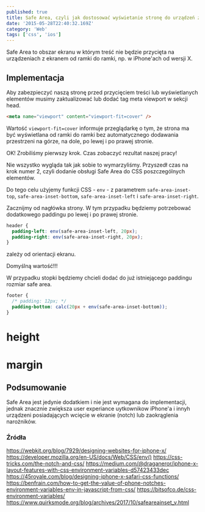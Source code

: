 ```yaml
---
published: true
title: Safe Area, czyli jak dostosować wyświetanie stronę do urządzeń z notchem
date: '2015-05-28T22:40:32.169Z'
category: 'Web'
tags: ['css', 'ios']
---
```


<!-- Jeśli jesteś użytkownikiem/uzytkowniczka iphone lub telefonu ... -->
<!-- zauwazyles/zauwazylas ... -->

Safe Area to obszar ekranu w którym treść nie będzie przycięta na urządzeniach z ekranem od ramki do ramki, np. w iPhone'ach od wersji X.
<!-- Aby zabezpieczyć naszą stronę przed ewentualym przcieciem traści lub elementów wyswietlanchy na ekranie posłuymy się CSS-ową funkcją `env` z  -->

<!-- Wcześniej nie env tylko constant -->

## Implementacja

Aby zabezpieczyć naszą stronę przed przycięciem treści lub wyświetlanych elementów musimy zaktualizować lub dodać tag meta viewport w sekcji head.

```html
<meta name="viewport" content="viewport-fit=cover" />
```

Wartość `viewport-fit=cover` informuje przeglądarkę o tym, że strona ma być wyświetlana od ramki do ramki bez automatycznego dodawania przestrzeni na górze, na dole, po lewej i po prawej stronie.

OK! Zrobiliśmy pierwszy krok. Czas zobaczyć rezultat naszej pracy!


Nie wszystko wygląda tak jak sobie to wymarzyliśmy. Przyszedł czas na krok numer 2, czyli dodanie obsługi Safe Area do CSS poszczególnych elementów.

Do tego celu użyjemy funkcji CSS - `env` - z parametrem `safe-area-inset-top`, `safe-area-inset-bottom`, `safe-area-inset-left` i `safe-area-inset-right`.

Zacznijmy od nagłówka strony. W tym przypadku będziemy potrzebować dodatkowego paddingu po lewej i po prawej stronie.

```css
header {
  padding-left: env(safe-area-inset-left, 20px);
  padding-right: env(safe-area-inset-right, 20px);
}
```

zależy od orientacji ekranu.

Domyślną wartość!!!

W przypadku stopki będziemy chcieli dodać do już istniejącego paddingu rozmiar safe area.

```css
footer {
  /* padding: 12px; */
  padding-bottom: calc(20px + env(safe-area-inset-bottom));
}
```


# height
# margin


## Podsumowanie

<!-- Mam nadzieje ze w tym krotkim wpisie ... -->
Safe Area jest jedynie dodatkiem i nie jest wymagana do implementacji, jednak znacznie zwiększa user experiance uytkownikow iPhone'a i innyh urządzeni posiadających wcięcie w ekranie (notch) lub zaokrąglenia narożników.

### Źródła
https://webkit.org/blog/7929/designing-websites-for-iphone-x/
https://developer.mozilla.org/en-US/docs/Web/CSS/env()
https://css-tricks.com/the-notch-and-css/
https://medium.com/@draganeror/iphone-x-layout-features-with-css-environment-variables-d57423433dec
https://45royale.com/blog/designing-iphone-x-safari-css-functions/
https://benfrain.com/how-to-get-the-value-of-phone-notches-environment-variables-env-in-javascript-from-css/
https://bitsofco.de/css-environment-variables/
https://www.quirksmode.org/blog/archives/2017/10/safeareainset_v.html

